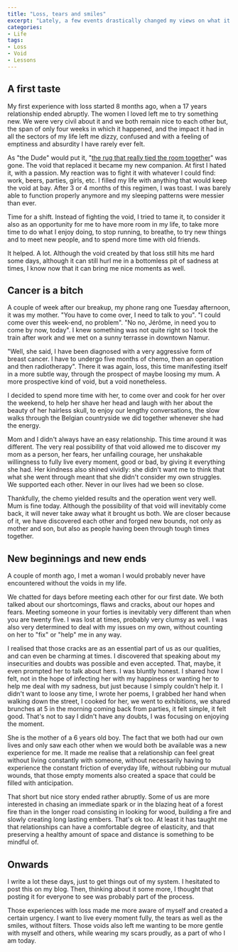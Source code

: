 ```yaml
---
title: "Loss, tears and smiles"
excerpt: "Lately, a few events drastically changed my views on what it means to experience loss. I became aware of the various nuances of negative spaces it created in my life and of my ability to cope with them or not. Between the tears and smiles, a few things emerged that I want my future self to remember."
categories:
- Life
tags:
- Loss
- Void
- Lessons
---
```


## A first taste

My first experience with loss started 8 months ago, when a 17 years relationship ended abruptly. The women I loved left me to try something new. We were very civil about it and we both remain nice to each other but, the span of only four weeks in which it happened, and the impact it had in all the sectors of my life left me dizzy, confused and with a feeling of emptiness and absurdity I have rarely ever felt.

As "the Dude" would put it, "[the rug that really tied the room together](https://www.youtube.com/watch?v=4Wu598ENenk)" was gone. The void that replaced it became my new companion. At first I hated it, with a passion. My reaction was to fight it with whatever I could find: work, beers, parties, girls, etc. I filled my life with anything that would keep the void at bay. After 3 or 4 months of this regimen, I was toast. I was barely able to function properly anymore and my sleeping patterns were messier than ever.

Time for a shift. Instead of fighting the void, I tried to tame it, to consider it also as an opportunity for me to have more room in my life, to take more time to do what I enjoy doing, to stop running, to breathe, to try new things and to meet new people, and to spend more time with old friends.

It helped. A lot. Although the void created by that loss still hits me hard some days, although it can still hurl me in a bottomless pit of sadness at times, I know now that it can bring me nice moments as well.

## Cancer is a bitch

A couple of week after our breakup, my phone rang one Tuesday afternoon, it was my mother. "You have to come over, I need to talk to you". "I could come over this week-end, no problem". "No no, Jérôme, in need you to come by now, today". I knew something was not quite right so I took the train after work and we met on a sunny terrasse in downtown Namur.

"Well, she said, I have been diagnosed with a very aggressive form of breast cancer. I have to undergo five months of chemo, then an operation and then radiotherapy". There it was again, loss, this time manifesting itself in a more subtle way, through the prospect of maybe loosing my mum. A more prospective kind of void, but a void nonetheless.

I decided to spend more time with her, to come over and cook for her over the weekend, to help her shave her head and laugh with her about the beauty of her hairless skull, to enjoy our lengthy conversations, the slow walks through the Belgian countryside we did together whenever she had the energy.

Mom and I didn't always have an easy relationship. This time around it was different. The very real possibility of that void allowed me to discover my mom as a person, her fears, her unfailing courage, her unshakable willingness to fully live every moment, good or bad, by giving it everything she had. Her kindness also shined vividly: she didn't want me to think that what she went through meant that she didn't consider my own struggles. We supported each other. Never in our lives had we been so close.

Thankfully, the chemo yielded results and the operation went very well. Mum is fine today. Although the possibility of that void will inevitably come back, it will never take away what it brought us both. We are closer because of it, we have discovered each other and forged new bounds, not only as mother and son, but also as people having been through tough times together.

## New beginnings and new ends

A couple of month ago, I met a woman I would probably never have  encountered without the voids in my life.

We chatted for days before meeting each other for our first date. We both talked about our shortcomings, flaws and cracks, about our hopes and fears. Meeting someone in your forties is inevitably very different than when you are twenty five. I was lost at times, probably very clumsy as well. I was also very determined to deal with my issues on my own, without counting on her to "fix" or "help" me in any way.

I realised that those cracks are as an essential part of us as our qualities, and can even be charming at times. I discovered that speaking about my insecurities and doubts was possible and even accepted. That, maybe, it even prompted her to talk about hers. I was bluntly honest. I shared how I felt, not in the hope of infecting her with my happiness or wanting her to help me deal with my sadness, but just because I simply couldn't help it. I didn't want to loose any time, I wrote her poems, I grabbed her hand when walking down the street, I cooked for her,     we went to exhibitions, we shared brunches at 5 in the morning coming back from parties, it felt simple, it felt good. That's not to say I didn't have any doubts, I was focusing on enjoying the moment.

She is the mother of a 6 years old boy. The fact that we both had our own lives and only saw each other when we would both be available was a new experience for me. It made me realise that a relationship can feel great without living constantly with someone, without necessarily having to experience the constant friction of everyday life, without rubbing our mutual wounds, that those empty moments also created a space that could be filled with anticipation.

That short but nice story ended rather abruptly. Some of us are more interested in chasing an immediate spark or in the blazing heat of a forest fire than in the longer road consisting in looking for wood, building a fire and slowly creating long lasting embers. That's ok too. At least it has taught me that relationships can have a comfortable degree of elasticity, and that preserving a healthy amount of space and distance is something to be mindful of.

## Onwards

I write a lot these days, just to get things out of my system. I hesitated to post this on my blog. Then, thinking about it some more, I thought that posting it for everyone to see was probably part of the process.

Those experiences with loss made me more aware of myself and created a certain urgency. I want to live every moment fully, the tears as well as the smiles, without filters. Those voids also left me wanting to be more gentle with myself and others, while wearing my scars proudly, as a part of who I am today.


